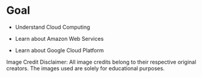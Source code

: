 # Goal

- Understand Cloud Computing

- Learn about Amazon Web Services

- Learn about Google Cloud Platform

Image Credit Disclaimer:
All image credits belong to their respective original creators. The images used are solely for educational purposes.

